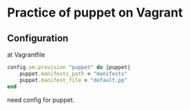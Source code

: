 # Practice of puppet on Vagrant

## Configuration

at Vagrantfile

```ruby
config.vm.provision "puppet" do |puppet|
	puppet.manifests_path = "manifests"
	puppet.manifest_file = "default.pp"
end
```

need config for puppet.



